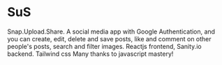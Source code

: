# SuS
Snap.Upload.Share.
A social media app with Google Authentication, and you can create, edit, delete and save posts, like and comment on other people's posts, search and filter images.
Reactjs frontend, Sanity.io backend. Tailwind css
Many thanks to javascript mastery!
